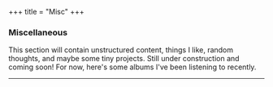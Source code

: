 +++
title = "Misc"
+++

### Miscellaneous

This section will contain unstructured content, things I like, random thoughts, and maybe some tiny projects. Still under construction and coming soon! For now, here's some albums I've been listening to recently.

---